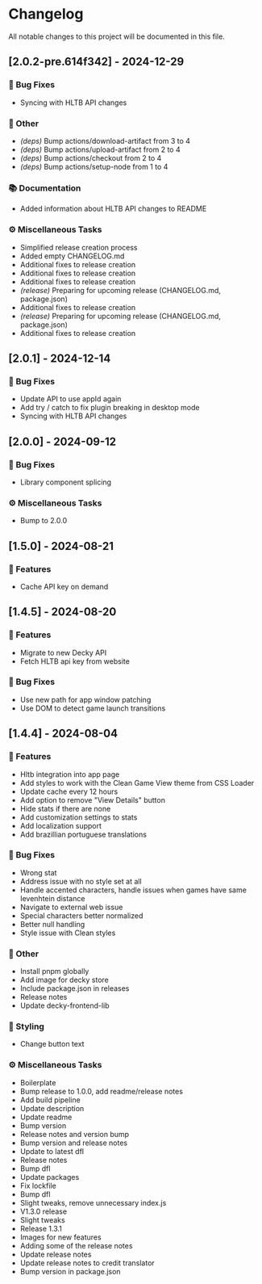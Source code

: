 # Changelog

All notable changes to this project will be documented in this file.

## [2.0.2-pre.614f342] - 2024-12-29

### 🐛 Bug Fixes

- Syncing with HLTB API changes

### 💼 Other

- *(deps)* Bump actions/download-artifact from 3 to 4
- *(deps)* Bump actions/upload-artifact from 2 to 4
- *(deps)* Bump actions/checkout from 2 to 4
- *(deps)* Bump actions/setup-node from 1 to 4

### 📚 Documentation

- Added information about HLTB API changes to README

### ⚙️ Miscellaneous Tasks

- Simplified release creation process
- Added empty CHANGELOG.md
- Additional fixes to release creation
- Additional fixes to release creation
- Additional fixes to release creation
- *(release)* Preparing for upcoming release (CHANGELOG.md, package.json)
- Additional fixes to release creation
- *(release)* Preparing for upcoming release (CHANGELOG.md, package.json)
- Additional fixes to release creation

## [2.0.1] - 2024-12-14

### 🐛 Bug Fixes

- Update API to use appId again
- Add try / catch to fix plugin breaking in desktop mode
- Syncing with HLTB API changes

## [2.0.0] - 2024-09-12

### 🐛 Bug Fixes

- Library component splicing

### ⚙️ Miscellaneous Tasks

- Bump to 2.0.0

## [1.5.0] - 2024-08-21

### 🚀 Features

- Cache API key on demand

## [1.4.5] - 2024-08-20

### 🚀 Features

- Migrate to new Decky API
- Fetch HLTB api key from website

### 🐛 Bug Fixes

- Use new path for app window patching
- Use DOM to detect game launch transitions

## [1.4.4] - 2024-08-04

### 🚀 Features

- Hltb integration into app page
- Add styles to work with the Clean Game View theme from CSS Loader
- Update cache every 12 hours
- Add option to remove "View Details" button
- Hide stats if there are none
- Add customization settings to stats
- Add localization support
- Add brazillian portuguese translations

### 🐛 Bug Fixes

- Wrong stat
- Address issue with no style set at all
- Handle accented characters, handle issues when games have same levenhtein distance
- Navigate to external web issue
- Special characters better normalized
- Better null handling
- Style issue with Clean styles

### 💼 Other

- Install pnpm globally
- Add image for decky store
- Include package.json in releases
- Release notes
- Update decky-frontend-lib

### 🎨 Styling

- Change button text

### ⚙️ Miscellaneous Tasks

- Boilerplate
- Bump release to 1.0.0, add readme/release notes
- Add build pipeline
- Update description
- Update readme
- Bump version
- Release notes and version bump
- Bump version and release notes
- Update to latest dfl
- Release notes
- Bump dfl
- Update packages
- Fix lockfile
- Bump dfl
- Slight tweaks, remove unnecessary index.js
- V1.3.0 release
- Slight tweaks
- Release 1.3.1
- Images for new features
- Adding some of the release notes
- Update release notes
- Update release notes to credit translator
- Bump version in package.json

<!-- generated by git-cliff -->
